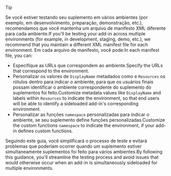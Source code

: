 > [!TIP]
> <span data-ttu-id="fd1a0-101">Se você estiver testando seu suplemento em vários ambientes (por exemplo, em desenvolvimento, preparação, demonstração, etc.), recomendamos que você mantenha um arquivo de manifesto XML diferente para cada ambiente.</span><span class="sxs-lookup"><span data-stu-id="fd1a0-101">If you'll be testing your add-in across multiple environments (for example, in development, staging, demo, etc.), we recommend that you maintain a different XML manifest file for each environment.</span></span> <span data-ttu-id="fd1a0-102">Em cada arquivo de manifesto, você pode:</span><span class="sxs-lookup"><span data-stu-id="fd1a0-102">In each manifest file, you can:</span></span>
> - <span data-ttu-id="fd1a0-103">Especifique as URLs que correspondem ao ambiente.</span><span class="sxs-lookup"><span data-stu-id="fd1a0-103">Specify the URLs that correspond to the environment.</span></span>
> - <span data-ttu-id="fd1a0-104">Personalizar os valores de `DisplayName` metadados como e `Resources` os rótulos dentro para indicar o ambiente, para que os usuários finais possam identificar o ambiente correspondente do suplemento do suplementos foi feito.</span><span class="sxs-lookup"><span data-stu-id="fd1a0-104">Customize metadata values like `DisplayName` and labels within `Resources` to indicate the environment, so that end users will be able to identify a sideloaded add-in's corresponding environment.</span></span> 
> - <span data-ttu-id="fd1a0-105">Personalizar as funções `namespace` personalizadas para indicar o ambiente, se seu suplemento define funções personalizadas.</span><span class="sxs-lookup"><span data-stu-id="fd1a0-105">Customize the custom functions `namespace` to indicate the environment, if your add-in defines custom functions.</span></span>
> 
> <span data-ttu-id="fd1a0-106">Seguindo este guia, você simplificará o processo de teste e evitará problemas que poderiam ocorrer quando um suplemento estiver simultaneamente suplementos foi feito para vários ambientes.</span><span class="sxs-lookup"><span data-stu-id="fd1a0-106">By following this guidance, you'll streamline the testing process and avoid issues that would otherwise occur when an add-in is simultaneously sideloaded for multiple environments.</span></span>